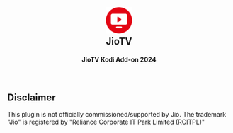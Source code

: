 <h2 align="center">
  <br>
  <img src="resources/icon.png" height="60" width="60">
  <br>
  JioTV
  <br>
</h2>

<h4 align="center">JioTV Kodi Add-on 2024</h4>

<br>

## Disclaimer

This plugin is not officially commissioned/supported by Jio. The trademark "Jio" is registered by "Reliance Corporate IT Park Limited (RCITPL)"

